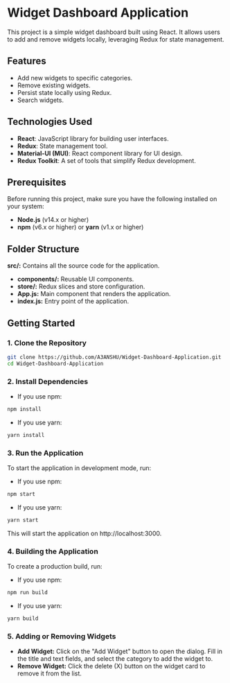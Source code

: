 # Widget Dashboard Application

This project is a simple widget dashboard built using React. It allows users to add and remove widgets locally, leveraging Redux for state management.

## Features

- Add new widgets to specific categories.
- Remove existing widgets.
- Persist state locally using Redux.
- Search widgets.


## Technologies Used

- **React**: JavaScript library for building user interfaces.
- **Redux**: State management tool.
- **Material-UI (MUI)**: React component library for UI design.
- **Redux Toolkit**: A set of tools that simplify Redux development.
  
## Prerequisites

Before running this project, make sure you have the following installed on your system:

- **Node.js** (v14.x or higher)
- **npm** (v6.x or higher) or **yarn** (v1.x or higher)

## Folder Structure
**src/:** Contains all the source code for the application.
- **components/:** Reusable UI components.
- **store/:** Redux slices and store configuration.
- **App.js:** Main component that renders the application.
- **index.js:** Entry point of the application.
  
## Getting Started

### 1. Clone the Repository

```bash
git clone https://github.com/A3ANSHU/Widget-Dashboard-Application.git
cd Widget-Dashboard-Application
```

### 2. Install Dependencies

- If you use npm:
```bash
npm install
```

- If you use yarn:
```bash
yarn install
```

### 3. Run the Application
To start the application in development mode, run:
- If you use npm:
```bash
npm start
```

- If you use yarn:
```bash
yarn start
```
This will start the application on http://localhost:3000.

### 4. Building the Application
To create a production build, run:
- If you use npm:
```bash
npm run build
```

- If you use yarn:
```bash
yarn build
```

### 5. Adding or Removing Widgets
- **Add Widget:** Click on the "Add Widget" button to open the dialog. Fill in the title and text fields, and select the category to add the widget to.
- **Remove Widget:** Click the delete (X) button on the widget card to remove it from the list.
